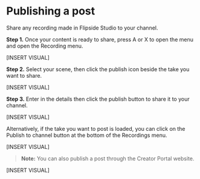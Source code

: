 # Publishing a post

Share any recording made in Flipside Studio to your channel.

**Step 1.** Once your content is ready to share, press A or X to open the menu and open the Recording menu.

[INSERT VISUAL]

**Step 2.** Select your scene, then click the publish icon beside the take you want to share.

[INSERT VISUAL]

**Step 3.** Enter in the details then click the publish button to share it to your channel.

[INSERT VISUAL]

Alternatively,  if the take you want to post is loaded, you can click on the Publish to channel button at the bottom of the Recordings menu.

[INSERT VISUAL]

> **Note:** You can also publish a post through the Creator Portal website.

[INSERT VISUAL]

